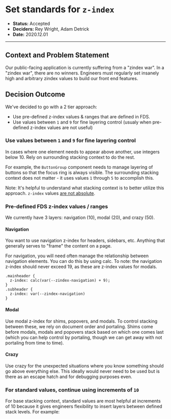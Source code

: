 # Set standards for `z-index`

- **Status:** Accepted
- **Deciders:** Rey Wright, Adam Detrick
- **Date:** 2020.12.01

---

## Context and Problem Statement

Our public-facing application is currently suffering from a "zindex war". In a "zindex
war", there are no winners. Engineers must regularly set insanely high and arbitrary
zindex values to build our front end features.

## Decision Outcome

We've decided to go with a 2 tier approach:

- Use pre-defined z-index values & ranges that are defined in FDS.
- Use values between `1` and `9` for fine layering control (usualy when pre-defined z-index
values are not useful)


### Use values between `1` and `9` for fine layering control

In cases where one element needs to appear above another, use integers below 10. Rely on
surrounding stacking context to do the rest.

For example, the `ButtonGroup` component needs to manage layering of buttons so that the
focus ring is always visible. The surrounding stacking context does not matter - it uses
values `1` through `5` to accomplish this.

Note: It's helpful to understand what stacking context is to better utilize this approach. `z-index` values [are not absolute](https://developer.mozilla.org/en-US/docs/Web/CSS/CSS_Positioning/Understanding_z_index/The_stacking_context).


### Pre-defined FDS z-index values / ranges

We currently have 3 layers: navigation (10), modal (20), and crazy (50). 

#### Navigation

You want to use navigation z-index for headers, sidebars, etc. Anything that generally serves to "frame" the content on a page. 

For navigation, you will need often manage the relationship between navigation elements. You can do this by using calc. To note: the navigation z-index should never exceed 19, as these are z-index values for modals.

```
.mainheader {
  z-index: calc(var(--zindex-navigation) + 9);
}
.subheader {
  z-index: var(--zindex-navigation)
}
```

#### Modal

Use modal z-index for shims, popovers, and modals. To control stacking between these, we rely on document order and portaling. Shims come before modals, modals and popovers stack based on which one comes last (which you can help control by portaling, though we can get away with not portaling from time to time).

#### Crazy

Use crazy for the unexpected situations where you know something should go above everything else. This ideally would never need to be used but is there as an escape hatch and for debugging purposes even.

### For standard values, continue using increments of `10`

For base stacking context, standard values are most helpful at increments of 10 because it
gives engineers flexibility to insert layers between defined stack levels. For example:




